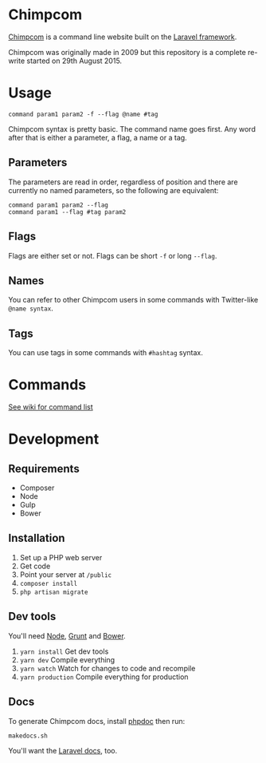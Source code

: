 # Chimpcom

[Chimpcom](http://deviouschimp.co.uk/) is a command line website built on the [Laravel framework](http://laravel.com/).

Chimpcom was originally made in 2009 but this repository is a complete re-write started on 29th August 2015.

# Usage

    command param1 param2 -f --flag @name #tag

Chimpcom syntax is pretty basic. The command name goes first. Any word after that is either a parameter, a flag, a name or a tag.

## Parameters

The parameters are read in order, regardless of position and there are currently no named parameters, so the following are equivalent:

    command param1 param2 --flag
    command param1 --flag #tag param2

## Flags

Flags are either set or not. Flags can be short `-f` or long `--flag`.

## Names

You can refer to other Chimpcom users in some commands with Twitter-like `@name syntax`.

## Tags

You can use tags in some commands with `#hashtag` syntax.

# Commands

[See wiki for command list](comingsoon)

# Development

## Requirements

- Composer
- Node
- Gulp
- Bower

## Installation

1. Set up a PHP web server
2. Get code
3. Point your server at `/public`
4. `composer install`
5. `php artisan migrate`

## Dev tools

You'll need [Node](http://nodejs.org/), [Grunt](http://gruntjs.com/) and [Bower](http://bower.io/).

1. `yarn install` Get dev tools
2. `yarn dev` Compile everything
3. `yarn watch` Watch for changes to code and recompile
4. `yarn production` Compile everything for production

## Docs

To generate Chimpcom docs, install [phpdoc](http://www.phpdoc.org) then run:

    makedocs.sh

You'll want the [Laravel docs](http://laravel.com/docs), too.
